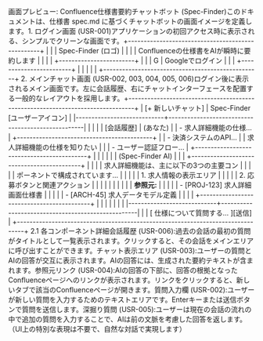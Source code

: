 画面プレビュー: Confluence仕様書要約チャットボット (Spec-Finder)このドキュメントは、仕様書 spec.md に基づくチャットボットの画面イメージを定義します。1. ログイン画面 (USR-001)アプリケーションの初回アクセス時に表示される、シンプルでクリーンな画面です。+--------------------------------------------------+
|                                                  |
|              Spec-Finder (ロゴ)                  |
|                                                  |
|    Confluenceの仕様書をAIが瞬時に要約します      |
|                                                  |
|           +------------------------+             |
|           | G |  Googleでログイン  |             |
|           +------------------------+             |
|                                                  |
|                                                  |
+--------------------------------------------------+
2. メインチャット画面 (USR-002, 003, 004, 005, 006)ログイン後に表示されるメイン画面です。左に会話履歴、右にチャットインターフェースを配置する一般的なレイアウトを採用します。+--------------------------------------------------------------------------------+
| [+ 新しいチャット]         | Spec-Finder                    [ユーザーアイコン] |
|----------------------------+---------------------------------------------------|
|                            |                                                   |
| [会話履歴]                 |   (あなた)                                        |
| - 求人詳細機能の仕様...    |   +-------------------------------------------+   |
| - 決済システムのAPI...     |   | 求人詳細機能の仕様を知りたい              |   |
| - ユーザー認証フロー...    |   +-------------------------------------------+   |
|                            |                                                   |
|                            |   (Spec-Finder AI)                                |
|                            |   +-------------------------------------------+   |
|                            |   | 求人詳細機能は、主に以下の3つの主要コン   |   |
|                            |   | ポーネントで構成されています...           |   |
|                            |   | 1. 求人情報の表示エリア                   |   |
|                            |   | 2. 応募ボタンと関連アクション             |   |
|                            |   |                                           |   |
|                            |   | **参照元:** |   |
|                            |   | - [PROJ-123] 求人詳細画面仕様書           |   |
|                            |   | - [ARCH-45] 求人データモデル定義          |   |
|                            |   +-------------------------------------------+   |
|                            |                                                   |
|                            |                                                   |
|----------------------------+---------------------------------------------------|
|                            | [ 仕様について質問する...                   ][送信] |
+--------------------------------------------------------------------------------+
2.1 各コンポーネント詳細会話履歴 (USR-006):過去の会話の最初の質問がタイトルとして一覧表示されます。クリックすると、その会話をメインエリアに呼び出すことができます。チャット表示エリア (USR-003):ユーザーの質問とAIの回答が交互に表示されます。AIの回答には、生成された要約テキストが含まれます。参照元リンク (USR-004):AIの回答の下部に、回答の根拠となったConfluenceページへのリンクが表示されます。リンクをクリックすると、新しいタブで該当のConfluenceページが開きます。質問入力欄 (USR-002):ユーザーが新しい質問を入力するためのテキストエリアです。Enterキーまたは送信ボタンで質問を送信します。深掘り質問 (USR-005):ユーザーは現在の会話の流れの中で追加の質問を入力することで、AIは前の文脈を考慮した回答を返します。（UI上の特別な表現は不要で、自然な対話で実現します）